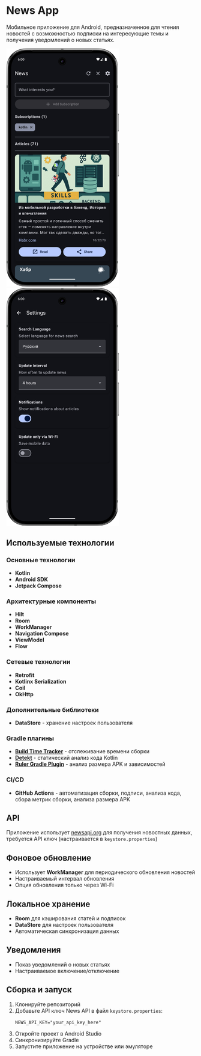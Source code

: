 # News App

Мобильное приложение для Android, предназначенное для чтения новостей с возможностью подписки на интересующие темы и получения уведомлений о новых статьях.

<img src="images/1.png" alt="Главный экран" width="300"/>
<img src="images/2.png" alt="Экран настроек приложения" width="300"/>

## Используемые технологии

### Основные технологии
- **Kotlin**
- **Android SDK**
- **Jetpack Compose**

### Архитектурные компоненты
- **Hilt**
- **Room**
- **WorkManager**
- **Navigation Compose**
- **ViewModel**
- **Flow**

### Сетевые технологии
- **Retrofit**
- **Kotlinx Serialization**
- **Coil**
- **OkHttp**

### Дополнительные библиотеки
- **DataStore** - хранение настроек пользователя

### Gradle плагины
- **[Build Time Tracker](https://github.com/asarkar/build-time-tracker)** - отслеживание времени сборки
- **[Detekt](https://detekt.dev/)** - статический анализ кода Kotlin
- **[Ruler Gradle Plugin](https://github.com/spotify/ruler)** - анализ размера APK и зависимостей

### CI/CD
- **GitHub Actions** - автоматизация сборки, подписи, анализа кода, сбора метрик сборки, анализа размера APK

## API

Приложение использует [newsapi.org](https://newsapi.org/) для получения новостных данных, требуется API ключ (настраивается в `keystore.properties`)

## Фоновое обновление
- Использует **WorkManager** для периодического обновления новостей
- Настраиваемый интервал обновления
- Опция обновления только через Wi-Fi

## Локальное хранение
- **Room** для кэширования статей и подписок
- **DataStore** для настроек пользователя
- Автоматическая синхронизация данных

## Уведомления
- Показ уведомлений о новых статьях
- Настраиваемое включение/отключение

## Сборка и запуск

1. Клонируйте репозиторий
2. Добавьте API ключ News API в файл `keystore.properties`:
   ```
   NEWS_API_KEY="your_api_key_here"
   ```
3. Откройте проект в Android Studio
4. Синхронизируйте Gradle
5. Запустите приложение на устройстве или эмуляторе
